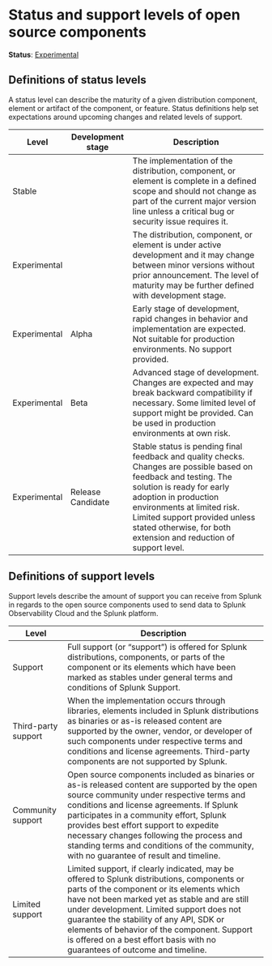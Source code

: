 # Status and support levels of open source components

**Status**: [Experimental](../README.md#versioning-and-status-of-the-specification)

## Definitions of status levels

A status level can describe the maturity of a given distribution component,
element or artifact of the component, or feature. Status definitions help set
expectations around upcoming changes and related levels of support.

| Level        | Development stage | Description                                                                                                                                                                                                                                                                                               |
|--------------|-------------------|-----------------------------------------------------------------------------------------------------------------------------------------------------------------------------------------------------------------------------------------------------------------------------------------------------------|
| Stable       |                   | The implementation of the distribution, component, or element is complete in a defined scope and should not change as part of the current major version line unless a critical bug or security issue requires it.                                                                                         |
| Experimental |                   | The distribution, component, or element is under active development and it may change between minor versions without prior announcement. The level of maturity may be further defined with development stage.                                                                                             |
| Experimental | Alpha             | Early stage of development, rapid changes in behavior and implementation are expected. Not suitable for production environments. No support provided.                                                                                                                                                     |
| Experimental | Beta              | Advanced stage of development. Changes are expected and may break backward compatibility if necessary. Some limited level of support might be provided. Can be used in production environments at own risk.                                                                                               |
| Experimental | Release Candidate | Stable status is pending final feedback and quality checks. Changes are possible based on feedback and testing. The solution is ready for early adoption in production environments at limited risk. Limited support provided unless stated otherwise, for both extension and reduction of support level. |

## Definitions of support levels

Support levels describe the amount of support you can receive from Splunk
in regards to the open source components used to send data
to Splunk Observability Cloud and the Splunk platform.

| Level               | Description                                                                                                                                                                                                                                                                                                                                                                                                        |
|---------------------|--------------------------------------------------------------------------------------------------------------------------------------------------------------------------------------------------------------------------------------------------------------------------------------------------------------------------------------------------------------------------------------------------------------------|
| Support             | Full support (or “support”)  is offered for Splunk distributions, components, or parts of the component or its elements which have been marked as stables under general terms and conditions of Splunk Support.                                                                                                                                                                                                    |
| Third-party support | When the implementation occurs through libraries, elements included in Splunk distributions as binaries or as-is released content are supported by the owner, vendor, or developer of such components under respective terms and conditions and license agreements. Third-party components are not supported by Splunk.                                                                                            |
| Community support   | Open source components included as binaries or as-is released content are supported by the open source community under respective terms and conditions and license agreements. If Splunk participates in a community effort, Splunk provides best effort support to expedite necessary changes following the process and standing terms and conditions of the community, with no guarantee of result and timeline. |
| Limited support     | Limited support, if clearly indicated, may be offered to Splunk distributions, components or parts of the component or its elements which have not been marked yet as stable and are still under development. Limited support does not guarantee the stability of any API, SDK or elements of behavior of the component. Support is offered on a best effort basis with no guarantees of outcome and timeline.     |
